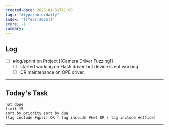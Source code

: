 ```yaml
---
created-date: 2025-01-31T11:00
tags: "#type/note/daily"
index: "[[Year-2025]]"
score: -1
summary:
---
```


## Log
- [ ] #log/sprint on Project [[Camera Driver Fuzzing]]
	- [ ] started working on Flash driver but device is not working
	- [ ] CR maintenance on OPE driver.

---

## Today's Task

```tasks
not done
limit 15
sort by priority sort by due
(tag include #qpsi) OR ( tag include #kw) OR ( tag include #office)
```
---
